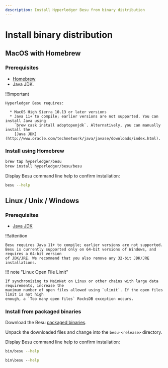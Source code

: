 ```yaml
---
description: Install Hyperledger Besu from binary distribution
---
```


# Install binary distribution

## MacOS with Homebrew

### Prerequisites

* [Homebrew](https://brew.sh/)
* Java JDK.

!!!important

    Hyperledger Besu requires:

      * MacOS High Sierra 10.13 or later versions
      * Java 11+ to compile; earlier versions are not supported. You can install Java using
        `brew cask install adoptopenjdk`. Alternatively, you can manually install the
        [Java JDK](http://www.oracle.com/technetwork/java/javase/downloads/index.html).

### Install using Homebrew

```bash
brew tap hyperledger/besu
brew install hyperledger/besu/besu
```

Display Besu command line help to confirm installation:

```bash
besu --help
```

## Linux / Unix / Windows

### Prerequisites

* [Java JDK](http://www.oracle.com/technetwork/java/javase/downloads/index.html)

!!!attention

    Besu requires Java 11+ to compile; earlier versions are not supported.
    Besu is currently supported only on 64-bit versions of Windows, and requires a 64-bit version
    of JDK/JRE. We recommend that you also remove any 32-bit JDK/JRE installations.

!!! note "Linux Open File Limit"

    If synchronizing to MainNet on Linux or other chains with large data requirements, increase the
    maximum number of open files allowed using `ulimit`. If the open files limit is not high
    enough, a `Too many open files` RocksDB exception occurs.

### Install from packaged binaries

Download the Besu [packaged binaries](https://pegasys.tech/solutions/hyperledger-besu/).

Unpack the downloaded files and change into the `besu-<release>` directory.

Display Besu command line help to confirm installation:

```bash tab="Linux/macOS"
bin/besu --help
```

```bat tab="Windows"
bin\besu --help
```
